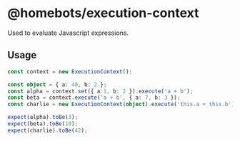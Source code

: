 # @homebots/execution-context

Used to evaluate Javascript expressions.

## Usage

```typescript
const context = new ExecutionContext();

const object = { a: 40, b: 2 };
const alpha = context.set({ a:1, b: 2 }).execute('a + b');
const beta = context.execute('a + b', { a: 7, b: 3 });
const charlie = new ExecutionContext(object).execute('this.a + this.b');

expect(alpha).toBe(3);
expect(beta).toBe(10);
expect(charlie).toBe(42);
```
